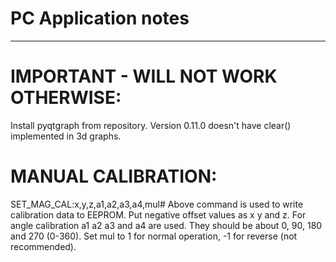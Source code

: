 # PC Application notes
---
# IMPORTANT - WILL NOT WORK OTHERWISE:
Install pyqtgraph from repository.
Version 0.11.0 doesn't have clear() implemented
in 3d graphs.

# MANUAL CALIBRATION:
SET_MAG_CAL:x,y,z,a1,a2,a3,a4,mul#
Above command is used to write calibration data
to EEPROM. Put negative offset values as x y and z. 
For angle calibration a1 a2 a3 and a4 are used. 
They should be about 0, 90, 180 and 270 (0-360).
Set mul to 1 for normal operation, -1 for reverse
(not recommended).